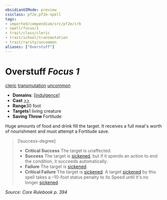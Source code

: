 ```yaml
---
obsidianUIMode: preview
cssclass: pf2e,pf2e-spell
tags:
- imported/compendium/src/pf2e/crb
- spell/focus/1
- trait/class/cleric
- trait/school/transmutation
- trait/rarity/uncommon
aliases: ["Overstuff"]
---
```

# Overstuff *Focus 1*   
[cleric](rules/traits/cleric.md)  [transmutation](transmutation.md)  [uncommon](uncommon.md)  

- **Domains**: [[indulgence](../setting/domains.md#Indulgence)]
- **Cast** [>>](chapter-9-playing-the-game.md#Actions "Two-Action") 
- **Range**30 foot
- **Targets**1 living creature
- **Saving Throw** Fortitude

Huge amounts of food and drink fill the target. It receives a full meal's worth of nourishment and must attempt a Fortitude save.

> [!success-degree] 
> - **Critical Success** The target is unaffected.
> - **Success** The target is [sickened](conditions.md#Sickened), but if it spends an action to end the condition, it succeeds automatically.
> - **Failure** The target is [sickened](conditions.md#Sickened).
> - **Critical Failure** The target is [sickened](conditions.md#Sickened). A target [sickened](conditions.md#Sickened) by this spell takes a –10-foot status penalty to its Speed until it's no longer [sickened](conditions.md#Sickened).

*Source: Core Rulebook p. 394*